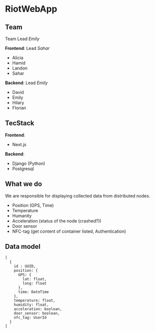 # RiotWebApp

## Team

Team Lead *Emily*

**Frontend**: Lead *Sahar*
- Alicia
- Hamid
- Landon
- Sahar

**Backend**: Lead *Emily*
- David
- Emily
- Hilary
- Florian

## TecStack

**Frontend**:
- Next.js

**Backend**:
- Django (Python)
- Postgresql

## What we do

We are responsible for displaying collected data from distributed nodes.
- Position (GPS, Time)
- Temperature
- Humanity
- Acceleration (status of the node (crashed?))
- Door sensor
- NFC-tag (get content of container listed, Authentication)

## Data model

```
[
  { 
    id : UUID,
    position: {
      GPS: {
        lat: float,
        long: float
      }, 
      time: DateTime
    },
    temperature: float,
    humidity: float,
    acceleration: boolean,
    door_sensor: boolean,
    nfc_tag: UserId
  }
]

